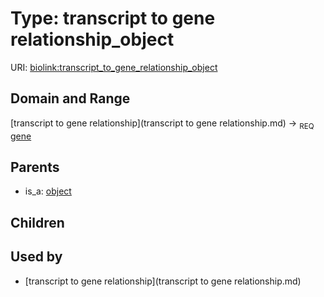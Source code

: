 
# Type: transcript to gene relationship_object




URI: [biolink:transcript_to_gene_relationship_object](https://w3id.org/biolink/vocab/transcript_to_gene_relationship_object)


## Domain and Range

[transcript to gene relationship](transcript to gene relationship.md) ->  <sub>REQ</sub> [gene](gene.md)

## Parents

 *  is_a: [object](sequence_feature_relationship_object.md)

## Children


## Used by

 * [transcript to gene relationship](transcript to gene relationship.md)
